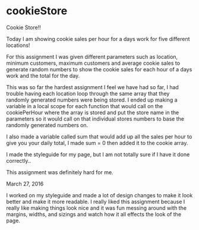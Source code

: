 # cookieStore
Cookie Store!!

  Today I am showing cookie sales per hour for a days work for five different locations!

  For this assignment I was given different parameters such as location, minimum customers,
  maximum customers and average cookie sales to generate random numbers to show the cookie sales
  for each hour of a days work and the total for the day.

 This was so far the hardest assignment I feel we have had so far, I had trouble having each location
 loop through the same array that they randomly generated numbers were being stored. I ended up making
 a variable in a local scope for each function that would call on the cookiePerHour where the array is stored
 and put the store name in the parameters so it would call on that individual stores numbers to base the randomly generated
 numbers on.

 I also made a variable called sum that would add up all the sales per hour to give you your daily total,
 I made sum = 0 then added it to the cookie array.

 I made the styleguide for my page, but I am not totally sure if I have it done correctly..

 This assignment was definitely hard for me.

 March 27, 2016

  I worked on my styleguide and made a lot of design changes to make it look better and make it more readable.
  I really liked this assignment because I really like making things look nice and it was fun messing around with
  the margins, widths, and sizings and watch how it all effects the look of the page. 
